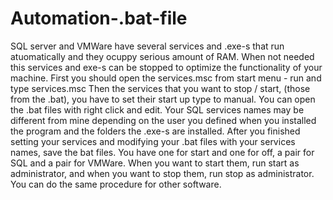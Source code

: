 # Automation-.bat-file
SQL server and VMWare have several services and .exe-s that run atuomatically and they ocuppy serious amount of RAM. 
When not needed this services and exe-s can be stopped to optimize the functionality of your machine.
First you should open the services.msc from start menu - run and type services.msc
Then the services that you want to stop / start, (those from the .bat), you have to set their start up type to manual.
You can open the .bat files with right click and edit.
Your SQL services names may be different from mine depending on the user you defined when you installed the program 
and the folders the .exe-s are installed.
After you finished setting your services and modifying your .bat files with your services names, save the bat files.
You have one for start and one for off, a pair for SQL and a pair for VMWare.
When you want to start them, run start as administrator, and when you want to stop them, run stop as administrator.
You can do the same procedure for other software.
